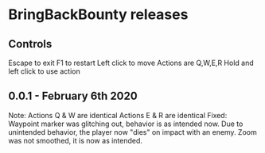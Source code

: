 # BringBackBounty releases

## Controls
Escape to exit
F1 to restart 
Left click to move
Actions are Q,W,E,R
Hold and left click to use action


## 0.0.1 - February 6th 2020
Note: 
      Actions Q & W are identical
      Actions E & R are identical
Fixed:
      Waypoint marker was glitching out, behavior is as intended now.
      Due to unintended behavior, the player now "dies" on impact with an enemy.
      Zoom was not smoothed, it is now as intended.
